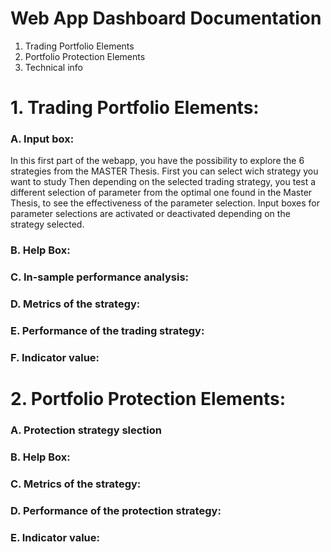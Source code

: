# Web App Dashboard Documentation


1. Trading Portfolio Elements
2.  Portfolio Protection Elements
3.   Technical info 




# 1. Trading Portfolio Elements:


### A. Input box:

In this first part of the webapp, you have the possibility to explore the 6 strategies from the MASTER Thesis.
First you can select wich strategy you want to study
Then depending on the selected trading strategy, you test a different selection of parameter from the optimal one found in the Master Thesis, to see the effectiveness of the parameter selection. 
Input boxes for parameter selections are activated or deactivated depending on the strategy selected. 

### B. Help Box:

### C. In-sample performance analysis:

### D. Metrics of the strategy:

### E. Performance of the trading strategy:

### F. Indicator value:




# 2. Portfolio Protection Elements:


### A. Protection strategy slection

### B. Help Box:

### C. Metrics of the strategy:

### D. Performance of the protection strategy:

### E. Indicator value:



